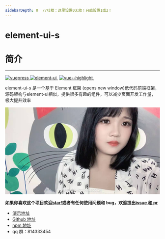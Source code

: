 ```yaml
---
sidebarDepth: 0  //吐槽：这里设置0无效！只能设置1或2！
---
```


# element-ui-s

# 简介

---

[![vuepress](https://img.shields.io/badge/vuepress-1.0.2-brightgreen.svg) ](https://github.com/vuejs/vuepress)[![element-ui](https://camo.githubusercontent.com/be59cf65edb533614bdaee07bc8edae883a70978/68747470733a2f2f696d672e736869656c64732e696f2f62616467652f656c656d656e742d2d75692d322e372e302d627269676874677265656e2e737667) ](https://github.com/ElemeFE/element)
[![vue--highlight](https://img.shields.io/badge/vue--highlight-2.2.0-brightgreen.svg) ](https://github.com/metachris/vue-highlightjs)

element-ui-s 是一个基于 Element 框架 (opens new window)低代码前端框架，源码架构与element-ui相似，提供很多有趣的组件，可以减少页面开发工作量，极大提升效率

![](../../.vuepress/public/logo.jpg)

**如果你喜欢这个项目欢迎[star!](https://github.com/ShuangDa1018/element-ui-s)或者有任何使用问题和 bug，欢迎提出[issue 和 pr](https://github.com/ShuangDa1018/element-ui-s/issues)**

- [演示地址](https://ShuangDa1018.github.io/element-ui-s)
- [Github 地址](https://github.com/ShuangDa1018/element-ui-s)
- [npm 地址](https://www.npmjs.com/package/element-ui-s)
- qq 群：814333454
<vssue />
